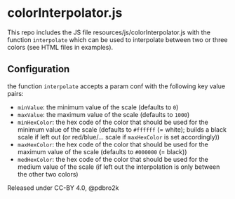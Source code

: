# colorInterpolator.js

This repo includes the JS file resources/js/colorInterpolator.js with the function `interpolate` which can be used to interpolate between two or three colors (see HTML files in examples).

## Configuration

the function `interpolate` accepts a param conf with the following key value pairs:

- `minValue`: the minimum value of the scale (defaults to `0`)
- `maxValue`: the maximum value of the scale (defaults to `1000`)
- `minHexColor`: the hex code of the color that should be used for the minimum value of the scale (defaults to `#ffffff` (= white); builds a black scale if left out (or red/blue/... scale if `maxHexColor` is set accordingly))
- `maxHexColor`: the hex code of the color that should be used for the maximum value of the scale (defaults to `#000000` (= black))
- `medHexColor`: the hex code of the color that should be used for the medium value of the scale (if left out the interpolation is only between the other two colors)

Released under CC-BY 4.0, @pdbro2k